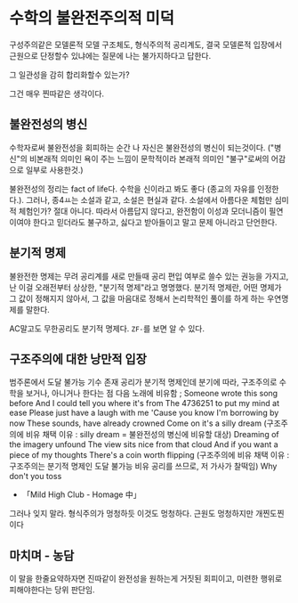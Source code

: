 # 수학의 불완전주의적 미덕

구성주의같은 모델론적 모델 구조체도, 형식주의적 공리계도, 결국 모델론적 입장에서 근원으로 단정할수 있냐에는 질문에 나는 불가지하다고 답한다.

그 일관성을 감히 합리화할수 있는가?

그건 매우 찐따같은 생각이다.

## 불완전성의 병신

수학자로써 불완전성을 회피하는 순간 나 자신은 불완전성의 병신이 되는것이다. ("병신"의 비본래적 의미인 욕이 주는 느낌이 문학적이라 본래적 의미인 "불구"로써의 어감으로 일부로 사용한것.)

불완전성의 정리는 fact of life다. 수학을 신이라고 봐도 좋다 (종교의 자유를 인정한다.). 그러나, 종4ㅛ는 소설과 같고, 소설은 현실과 같다. 소설에서 아름다운 체험만 심미적 체험인가? 절대 아니다.
따라서 아름답지 않다고, 완전함이 이성과 모더니즘이 필연이여야 한다고 믿더라도 불구하고, 싫다고 받아들이고 말고 문제 아니라고 단언한다.

## 분기적 명제

불완전한 명제는 무려 공리계를 새로 만들때 공리 편입 여부로 쓸수 있는 권능을 가지고, 난 이걸 오래전부터 상상한, "분기적 명제"라고 명명했다. 분기적 명제란, 어떤 명제가 그 값이 정해지지 않아서, 그 값을 마음대로 정해서 논리학적인 풀이를 하게 하는 우연명제를 말한다.

AC말고도 무한공리도 분기적 명제다. `ZF-`를 보면 알 수 있다.

## 구조주의에 대한 낭만적 입장

범주론에서 도달 불가능 기수 존재 공리가 분기적 명제인데 분기에 따라, 구조주의로 수학을 보거나, 아니거나 한다는 점
다음 노래에 비유함 ; 
Someone wrote this song before
And I could tell you where it's from
The 4736251 to put my mind at ease
Please just have a laugh with me
'Cause you know I'm borrowing by now
These sounds, have already crowned
Come on it's a silly dream (구조주의에 비유 채택 이유 : silly dream = 불완전성의 병신에 비유할 대상)
Dreaming of the imagery unfound
The view sits nice from that cloud
And if you want a piece of my thoughts
There's a coin worth flipping (구조주의에 비유 채택 이유 : 구조주의는 분기적 명제인 도달 불가능 비유 공리를 쓰므로, 저 가사가 찰떡임)
Why don't you toss
 - 「Mild High Club - Homage 中」

그러나 잊지 말라. 형식주의가 멍청하듯 이것도 멍청하다. 근원도 멍청하지만 개찐도찐이다

## 마치며 - 농담

이 말을 한줄요약하자면 진따같이 완전성을 원하는게 거짓된 회피이고, 미련한 행위로 피해야한다는 당위 판단임.
